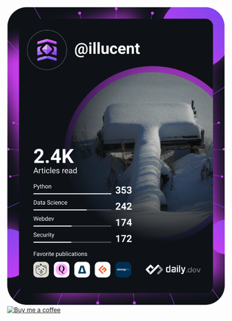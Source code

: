 <a href="https://app.daily.dev/illucent"><img src="https://github.com/illucent/illucent/blob/main/devcard.svg" width="555" alt="illucent's dev card"/></a>
<br>
[![Buy me a coffee](https://img.shields.io/badge/$-BuyMeACoffee-informational.svg)](https://www.buymeacoffee.com/illucent)
